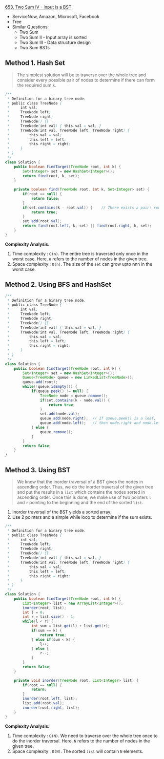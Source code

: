 [653. Two Sum IV - Input is a BST](https://leetcode.com/problems/two-sum-iv-input-is-a-bst/)

* ServiceNow, Amazon, Microsoft, Facebook
* Tree
* Similar Questions:
    * Two Sum
    * Two Sum II - Input array is sorted
    * Two Sum III - Data structure design
    * Two Sum BSTs
    

## Method 1. Hash Set
> The simplest solution will be to traverse over the whole tree and consider every possible pair of nodes to determine 
> if there can form the required sum `k`. 

```java 
/**
 * Definition for a binary tree node.
 * public class TreeNode {
 *     int val;
 *     TreeNode left;
 *     TreeNode right;
 *     TreeNode() {}
 *     TreeNode(int val) { this.val = val; }
 *     TreeNode(int val, TreeNode left, TreeNode right) {
 *         this.val = val;
 *         this.left = left;
 *         this.right = right;
 *     }
 * }
 */
class Solution {
    public boolean findTarget(TreeNode root, int k) {
        Set<Integer> set = new HashSet<Integer>();
        return find(root, k, set);
    }
    
    private boolean find(TreeNode root, int k, Set<Integer> set) {
        if(root == null) {
            return false;
        }
        if(set.contains(k - root.val)) {    // There exists a pair: root.val and k - root.val
            return true;
        }
        set.add(root.val);
        return find(root.left, k, set) || find(root.right, k, set);
    }
}
```
**Complexity Analysis:**
1. Time complexity : `O(n)`. The entire tree is traversed only once in the worst case. Here, `n` refers to the number of nodes in the given tree.
2. Space complexity : `O(n)`. The size of the `set` can grow upto nnn in the worst case.


## Method 2. Using BFS and HashSet
```java 
/**
 * Definition for a binary tree node.
 * public class TreeNode {
 *     int val;
 *     TreeNode left;
 *     TreeNode right;
 *     TreeNode() {}
 *     TreeNode(int val) { this.val = val; }
 *     TreeNode(int val, TreeNode left, TreeNode right) {
 *         this.val = val;
 *         this.left = left;
 *         this.right = right;
 *     }
 * }
 */
class Solution {
    public boolean findTarget(TreeNode root, int k) {
        Set<Integer> set = new HashSet<Integer>();
        Queue<TreeNode> queue = new LinkedList<TreeNode>();
        queue.add(root);
        while(!queue.isEmpty()) {
            if(queue.peek() != null) {
                TreeNode node = queue.remove();
                if(set.contains(k - node.val)) {
                    return true;
                }
                set.add(node.val);
                queue.add(node.right);  // If queue.peek() is a leaf, 
                queue.add(node.left);   // then node.right and node.left could be null
            } else {
                queue.remove(); 
            }
        }
        return false;
    }
}
```


## Method 3. Using BST
> We know that the inorder traversal of a BST gives the nodes in ascending order. Thus, we do the inorder traversal of the 
> given tree and put the results in a `list` which contains the nodes sorted in ascending order.
> Once this is done, we make use of two pointers `l` and `r` pointing to the beginning and the end of the sorted `list`.

1. Inorder traversal of the BST yields a sorted array;
2. Use 2 pointers and a simple while loop to determine if the sum exists.

```java 
/**
 * Definition for a binary tree node.
 * public class TreeNode {
 *     int val;
 *     TreeNode left;
 *     TreeNode right;
 *     TreeNode() {}
 *     TreeNode(int val) { this.val = val; }
 *     TreeNode(int val, TreeNode left, TreeNode right) {
 *         this.val = val;
 *         this.left = left;
 *         this.right = right;
 *     }
 * }
 */
class Solution {
    public boolean findTarget(TreeNode root, int k) {
        List<Integer> list = new ArrayList<Integer>();
        inorder(root, list);
        int l = 0;
        int r = list.size() - 1;
        while(l < r) {
            int sum = list.get(l) + list.get(r);
            if(sum == k) {
                return true;
            } else if(sum < k) {
                l++;
            } else {
                r--;
            }
        }
        return false;
    }
    
    private void inorder(TreeNode root, List<Integer> list) {
        if(root == null) {
            return;
        }
        inorder(root.left, list);
        list.add(root.val);
        inorder(root.right, list);
    }
}
```
**Complexity Analysis:**
1. Time complexity : `O(N)`. We need to traverse over the whole tree once to do the inorder traversal. Here, `N` refers to the number of nodes in the given tree.
2. Space complexity : `O(N)`. The sorted `list` will contain `N` elements.


